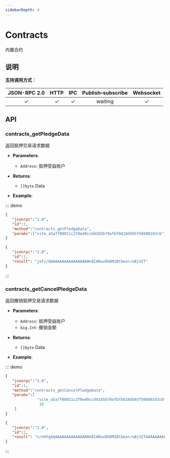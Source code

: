 ```yaml
---
sidebarDepth: 4
---
```


# Contracts
内置合约

## 说明

**支持调用方式：**

|  JSON-RPC 2.0  | HTTP | IPC |Publish–subscribe |Websocket |
|:------------:|:-----------:|:-----:|:-----:|:-----:|
| &#x2713;|  &#x2713; |  &#x2713; |waiting| &#x2713; |

## API

### contracts_getPledgeData
返回抵押交易请求数据

- **Parameters**: 

  * `Address`: 抵押受益账户

- **Returns**: 
	- `[]byte` Data

- **Example**:


::: demo


```json tab:Request
{  
   "jsonrpc":"2.0",
   "id":1,
   "method":"contracts_getPledgeData",
   "params":["vite_a5a7f08011c2f0e40ccd41b5b79afbfb818d565f566002d3c6"]
}
```

```json tab:Response
{  
   "jsonrpc":"2.0",
   "id":1,
   "result": "jefc/QAAAAAAAAAAAAAAAKWn8IARwvDkDM1Btbea+/uBjVZf"
}
```
:::

### contracts_getCancelPledgeData
返回撤销抵押交易请求数据

- **Parameters**: 

  * `Address`: 抵押受益账户
  * `big.Int`: 撤销金额

- **Returns**: 
	- `[]byte` Data

- **Example**:


::: demo


```json tab:Request
{  
   "jsonrpc":"2.0",
   "id":1,
   "method":"contracts_getCancelPledgeData",
   "params":[
              "vite_a5a7f08011c2f0e40ccd41b5b79afbfb818d565f566002d3c6",
               10
    ]
}
```

```json tab:Response
{  
   "jsonrpc":"2.0",
   "id":1,
   "result": "n/nHtgAAAAAAAAAAAAAAAKWn8IARwvDkDM1Btbea+/uBjVZfAAAAAAAAAAAAAAAAAAAAAAAAAAAAAAAAAAAAAAAAAAo="
}
```
:::
